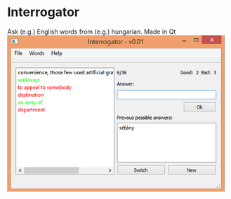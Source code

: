 # Interrogator
Ask (e.g.) English words from (e.g.) hungarian. Made in Qt
![alt tag](https://github.com/arcsibo/Interrogator/blob/master/screenshot.png)
